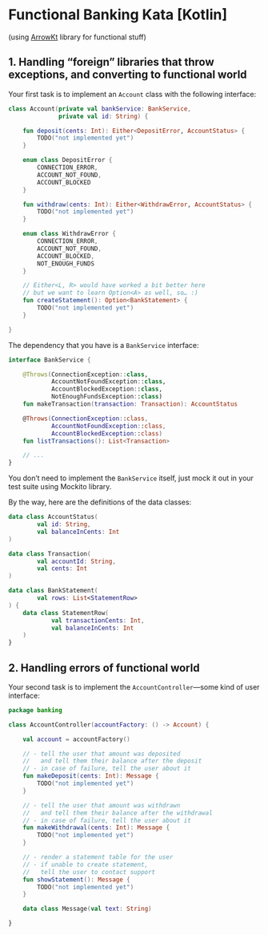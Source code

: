 # Functional Banking Kata [Kotlin]

(using [ArrowKt](https://arrow-kt.io/) library for functional stuff)

## 1. Handling “foreign” libraries that throw exceptions, and converting to functional world

Your first task is to implement an `Account` class with the following interface:

```kotlin
class Account(private val bankService: BankService,
              private val id: String) {

    fun deposit(cents: Int): Either<DepositError, AccountStatus> {
        TODO("not implemented yet")
    }

    enum class DepositError {
        CONNECTION_ERROR,
        ACCOUNT_NOT_FOUND,
        ACCOUNT_BLOCKED
    }

    fun withdraw(cents: Int): Either<WithdrawError, AccountStatus> {
        TODO("not implemented yet")
    }

    enum class WithdrawError {
        CONNECTION_ERROR,
        ACCOUNT_NOT_FOUND,
        ACCOUNT_BLOCKED,
        NOT_ENOUGH_FUNDS
    }

    // Either<L, R> would have worked a bit better here
    // but we want to learn Option<A> as well, so… :)
    fun createStatement(): Option<BankStatement> {
        TODO("not implemented yet")
    }

}
```

The dependency that you have is a `BankService` interface:

```kotlin
interface BankService {

    @Throws(ConnectionException::class,
            AccountNotFoundException::class,
            AccountBlockedException::class,
            NotEnoughFundsException::class)
    fun makeTransaction(transaction: Transaction): AccountStatus

    @Throws(ConnectionException::class,
            AccountNotFoundException::class,
            AccountBlockedException::class)
    fun listTransactions(): List<Transaction>

    // ...
}
```

You don’t need to implement the `BankService` itself, just mock it out in your test suite using Mockito library.

By the way, here are the definitions of the data classes:

```kotlin
data class AccountStatus(
        val id: String,
        val balanceInCents: Int
)

data class Transaction(
        val accountId: String,
        val cents: Int
)

data class BankStatement(
        val rows: List<StatementRow>
) {
    data class StatementRow(
            val transactionCents: Int,
            val balanceInCents: Int
    )
}
```

## 2. Handling errors of functional world

Your second task is to implement the `AccountController`—some kind of user interface:

```kotlin
package banking

class AccountController(accountFactory: () -> Account) {

    val account = accountFactory()

    // - tell the user that amount was deposited
    //   and tell them their balance after the deposit
    // - in case of failure, tell the user about it
    fun makeDeposit(cents: Int): Message {
        TODO("not implemented yet")
    }

    // - tell the user that amount was withdrawn
    //   and tell them their balance after the withdrawal
    // - in case of failure, tell the user about it
    fun makeWithdrawal(cents: Int): Message {
        TODO("not implemented yet")
    }

    // - render a statement table for the user
    // - if unable to create statement,
    //   tell the user to contact support
    fun showStatement(): Message {
        TODO("not implemented yet")
    }

    data class Message(val text: String)

}
```
